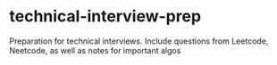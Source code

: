 # technical-interview-prep
Preparation for technical interviews. Include questions from Leetcode, Neetcode, as well as notes for important algos
